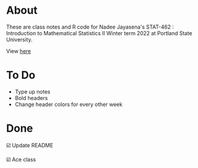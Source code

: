 # About 
These are class notes and R code for Nadee Jayasena's STAT-462 : Introduction to Mathematical Statistics II Winter term 2022 at Portland State University.

View [here](https://rbolt13.github.io/stat462/)

# To Do 
* Type up notes
* Bold headers
* Change header colors for every other week 

# Done 
☑️ Update README

☑️ Ace class
